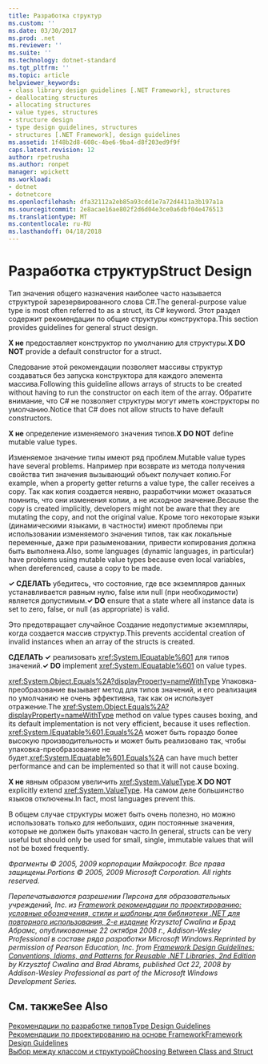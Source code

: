 ```yaml
---
title: Разработка структур
ms.custom: ''
ms.date: 03/30/2017
ms.prod: .net
ms.reviewer: ''
ms.suite: ''
ms.technology: dotnet-standard
ms.tgt_pltfrm: ''
ms.topic: article
helpviewer_keywords:
- class library design guidelines [.NET Framework], structures
- deallocating structures
- allocating structures
- value types, structures
- structure design
- type design guidelines, structures
- structures [.NET Framework], design guidelines
ms.assetid: 1f48b2d8-608c-4be6-9ba4-d8f203ed9f9f
caps.latest.revision: 12
author: rpetrusha
ms.author: ronpet
manager: wpickett
ms.workload:
- dotnet
- dotnetcore
ms.openlocfilehash: dfa32112a2eb85a93cdd1e7a72d4411a3b197a1a
ms.sourcegitcommit: 2e8acae16ae802f2d6d04e3ce0a6dbf04e476513
ms.translationtype: MT
ms.contentlocale: ru-RU
ms.lasthandoff: 04/18/2018
---
```

# <a name="struct-design"></a><span data-ttu-id="b5ad7-102">Разработка структур</span><span class="sxs-lookup"><span data-stu-id="b5ad7-102">Struct Design</span></span>
<span data-ttu-id="b5ad7-103">Тип значения общего назначения наиболее часто называется структурой зарезервированного слова C#.</span><span class="sxs-lookup"><span data-stu-id="b5ad7-103">The general-purpose value type is most often referred to as a struct, its C# keyword.</span></span> <span data-ttu-id="b5ad7-104">Этот раздел содержит рекомендации по общие структуры конструктора.</span><span class="sxs-lookup"><span data-stu-id="b5ad7-104">This section provides guidelines for general struct design.</span></span>  
  
 <span data-ttu-id="b5ad7-105">**X не** предоставляет конструктор по умолчанию для структуры.</span><span class="sxs-lookup"><span data-stu-id="b5ad7-105">**X DO NOT** provide a default constructor for a struct.</span></span>  
  
 <span data-ttu-id="b5ad7-106">Следование этой рекомендации позволяет массивы структур создаваться без запуска конструктора для каждого элемента массива.</span><span class="sxs-lookup"><span data-stu-id="b5ad7-106">Following this guideline allows arrays of structs to be created without having to run the constructor on each item of the array.</span></span> <span data-ttu-id="b5ad7-107">Обратите внимание, что C# не позволяет структуры могут иметь конструкторы по умолчанию.</span><span class="sxs-lookup"><span data-stu-id="b5ad7-107">Notice that C# does not allow structs to have default constructors.</span></span>  
  
 <span data-ttu-id="b5ad7-108">**X не** определение изменяемого значения типов.</span><span class="sxs-lookup"><span data-stu-id="b5ad7-108">**X DO NOT** define mutable value types.</span></span>  
  
 <span data-ttu-id="b5ad7-109">Изменяемое значение типы имеют ряд проблем.</span><span class="sxs-lookup"><span data-stu-id="b5ad7-109">Mutable value types have several problems.</span></span> <span data-ttu-id="b5ad7-110">Например при возврате из метода получения свойства тип значения вызывающий объект получает копию.</span><span class="sxs-lookup"><span data-stu-id="b5ad7-110">For example, when a property getter returns a value type, the caller receives a copy.</span></span> <span data-ttu-id="b5ad7-111">Так как копия создается неявно, разработчики может оказаться помнить, что они изменения копии, а не исходное значение.</span><span class="sxs-lookup"><span data-stu-id="b5ad7-111">Because the copy is created implicitly, developers might not be aware that they are mutating the copy, and not the original value.</span></span> <span data-ttu-id="b5ad7-112">Кроме того некоторые языки (динамическими языками, в частности) имеют проблемы при использовании изменяемого значения типов, так как локальные переменные, даже при разыменовании, привести копирования должна быть выполнена.</span><span class="sxs-lookup"><span data-stu-id="b5ad7-112">Also, some languages (dynamic languages, in particular) have problems using mutable value types because even local variables, when dereferenced, cause a copy to be made.</span></span>  
  
 <span data-ttu-id="b5ad7-113">**✓ СДЕЛАТЬ** убедитесь, что состояние, где все экземпляров данных устанавливается равным нулю, false или null (при необходимости) является допустимым.</span><span class="sxs-lookup"><span data-stu-id="b5ad7-113">**✓ DO** ensure that a state where all instance data is set to zero, false, or null (as appropriate) is valid.</span></span>  
  
 <span data-ttu-id="b5ad7-114">Это предотвращает случайное Создание недопустимые экземпляры, когда создается массив структур.</span><span class="sxs-lookup"><span data-stu-id="b5ad7-114">This prevents accidental creation of invalid instances when an array of the structs is created.</span></span>  
  
 <span data-ttu-id="b5ad7-115">**СДЕЛАТЬ ✓** реализовать <xref:System.IEquatable%601> для типов значений.</span><span class="sxs-lookup"><span data-stu-id="b5ad7-115">**✓ DO** implement <xref:System.IEquatable%601> on value types.</span></span>  
  
 <span data-ttu-id="b5ad7-116"><xref:System.Object.Equals%2A?displayProperty=nameWithType> Упаковка-преобразование вызывает метод для типов значений, и его реализация по умолчанию не очень эффективна, так как он использует отражение.</span><span class="sxs-lookup"><span data-stu-id="b5ad7-116">The <xref:System.Object.Equals%2A?displayProperty=nameWithType> method on value types causes boxing, and its default implementation is not very efficient, because it uses reflection.</span></span> <span data-ttu-id="b5ad7-117"><xref:System.IEquatable%601.Equals%2A> может быть гораздо более высокую производительность и может быть реализовано так, чтобы упаковка-преобразование не будет.</span><span class="sxs-lookup"><span data-stu-id="b5ad7-117"><xref:System.IEquatable%601.Equals%2A> can have much better performance and can be implemented so that it will not cause boxing.</span></span>  
  
 <span data-ttu-id="b5ad7-118">**X не** явным образом увеличить <xref:System.ValueType>.</span><span class="sxs-lookup"><span data-stu-id="b5ad7-118">**X DO NOT** explicitly extend <xref:System.ValueType>.</span></span> <span data-ttu-id="b5ad7-119">На самом деле большинство языков отключены.</span><span class="sxs-lookup"><span data-stu-id="b5ad7-119">In fact, most languages prevent this.</span></span>  
  
 <span data-ttu-id="b5ad7-120">В общем случае структуры может быть очень полезно, но можно использовать только для небольших, один постоянные значения, которые не должен быть упакован часто.</span><span class="sxs-lookup"><span data-stu-id="b5ad7-120">In general, structs can be very useful but should only be used for small, single, immutable values that will not be boxed frequently.</span></span>  
  
 <span data-ttu-id="b5ad7-121">*Фрагменты © 2005, 2009 корпорации Майкрософт. Все права защищены.*</span><span class="sxs-lookup"><span data-stu-id="b5ad7-121">*Portions © 2005, 2009 Microsoft Corporation. All rights reserved.*</span></span>  
  
 <span data-ttu-id="b5ad7-122">*Перепечатываются разрешении Пирсона для образовательных учреждений, Inc. из [Framework рекомендации по проектированию: условные обозначения, стили и шаблоны для библиотеки .NET для повторного использования, 2-е издание](https://www.informit.com/store/framework-design-guidelines-conventions-idioms-and-9780321545619) Krzysztof Cwalina и Брэд Абрамс, опубликованные 22 октября 2008 г., Addison-Wesley Professional в составе ряда разработки Microsoft Windows.*</span><span class="sxs-lookup"><span data-stu-id="b5ad7-122">*Reprinted by permission of Pearson Education, Inc. from [Framework Design Guidelines: Conventions, Idioms, and Patterns for Reusable .NET Libraries, 2nd Edition](https://www.informit.com/store/framework-design-guidelines-conventions-idioms-and-9780321545619) by Krzysztof Cwalina and Brad Abrams, published Oct 22, 2008 by Addison-Wesley Professional as part of the Microsoft Windows Development Series.*</span></span>  
  
## <a name="see-also"></a><span data-ttu-id="b5ad7-123">См. также</span><span class="sxs-lookup"><span data-stu-id="b5ad7-123">See Also</span></span>  
 [<span data-ttu-id="b5ad7-124">Рекомендации по разработке типов</span><span class="sxs-lookup"><span data-stu-id="b5ad7-124">Type Design Guidelines</span></span>](../../../docs/standard/design-guidelines/type.md)  
 [<span data-ttu-id="b5ad7-125">Рекомендации по проектированию на основе Framework</span><span class="sxs-lookup"><span data-stu-id="b5ad7-125">Framework Design Guidelines</span></span>](../../../docs/standard/design-guidelines/index.md)  
 [<span data-ttu-id="b5ad7-126">Выбор между классом и структурой</span><span class="sxs-lookup"><span data-stu-id="b5ad7-126">Choosing Between Class and Struct</span></span>](../../../docs/standard/design-guidelines/choosing-between-class-and-struct.md)
